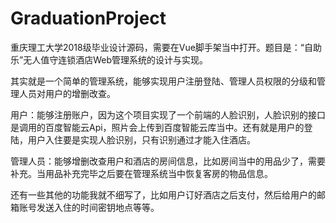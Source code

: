 # GraduationProject
重庆理工大学2018级毕业设计源码，需要在Vue脚手架当中打开。题目是：“自助乐”无人值守连锁酒店Web管理系统的设计与实现。

其实就是一个简单的管理系统，能够实现用户注册登陆、管理人员权限的分级和管理人员对用户的增删改查。

用户：能够注册账户，因为这个项目实现了一个前端的人脸识别，人脸识别的接口是调用的百度智能云Api，照片会上传到百度智能云库当中。还有就是用户的登陆，用户入住要是实现人脸识别，只有识别通过才能入住酒店。

管理人员：能够增删改查用户和酒店的房间信息，比如房间当中的用品少了，需要补充。当用品补充完毕之后要在管理系统当中恢复客房的物品信息。

还有一些其他的功能我就不细写了，比如用户订好酒店之后支付，然后给用户的邮箱账号发送入住的时间密钥地点等等。
